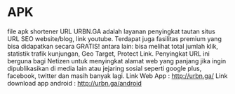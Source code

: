 # APK
file apk shortener URL
URBN.GA adalah layanan penyingkat tautan situs URL SEO website/blog, link youtube. Terdapat juga fasilitas premium yang bisa didapatkan secara GRATIS! antara lain: bisa melihat total jumlah klik, statistik trafik kunjungan, Geo Target, Protect Link. Penyingkat URL ini berguna bagi Netizen untuk menyingkat alamat web yang panjang jika ingin dipublikasikan di media lain atau jejaring sosial seperti google plus, facebook, twitter  dan masih banyak lagi. 
Link Web App : http://urbn.ga/
Link download app android : http://urbn.ga/android
